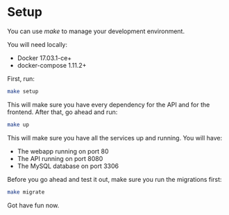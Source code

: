 # Setup

You can use _make_ to manage your development environment.

You will need locally:

* Docker 17.03.1-ce+
* docker-compose 1.11.2+

First, run:


```bash
make setup
```

This will make sure you have every dependency for the API and for the frontend. After that, go ahead and run:

```bash
make up
```

This will make sure you have all the services up and running. You will have:

* The webapp running on port 80
* The API running on port 8080
* The MySQL database on port 3306

Before you go ahead and test it out, make sure you run the migrations first:

```bash
make migrate
```

Got have fun now.